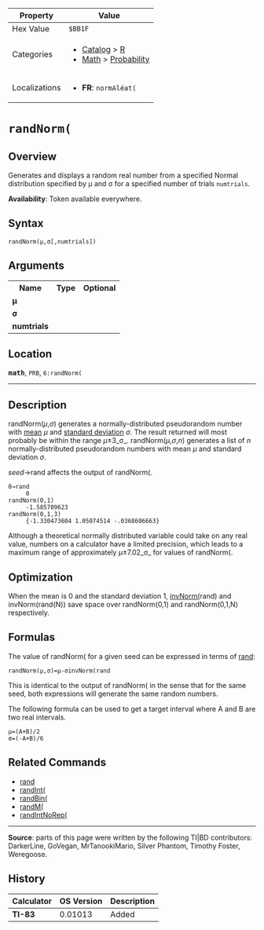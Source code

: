 | Property      | Value |
|---------------|-------|
| Hex Value     | `$BB1F`|
| Categories    | <ul><li>[Catalog](<../categories/Catalog.md>) > [R](<../categories/Catalog.md#R>)</li><li>[Math](<../categories/Math.md>) > [Probability](<../categories/Math.md#Probability>)</li></ul> |
| Localizations | <ul><li><b>FR</b>: `normAléat(`</li></ul> |

# `randNorm(`

## Overview
Generates and displays a random real number from a specified Normal distribution specified by μ and σ for a specified number of trials `numtrials`.


<b>Availability</b>: Token available everywhere.

## Syntax
`randNorm(μ,σ[,numtrials])`

## Arguments
<table>
<tr><th>Name</th><th>Type</th><th>Optional</th></tr>

<tr><td><b>μ</b></td><td></td><td></td></tr>

<tr><td><b>σ</b></td><td></td><td></td></tr>

<tr><td><b>numtrials</b></td><td></td><td></td></tr>

</table>

## Location
<tt><kbd><b>math</b></kbd></tt>, `PRB`, `6:randNorm(`
<hr>

## Description

randNorm(_µ_,_σ_) generates a normally-distributed pseudorandom number with [mean](mean.md) _µ_ and [standard deviation](stddev) _σ_. The result returned will most probably be within the range _µ_±3_σ_. randNorm(_µ_,_σ_,_n_) generates a list of _n_ normally-distributed pseudorandom numbers with mean _µ_ and standard deviation _σ_.

_seed_→rand affects the output of randNorm(.

```ti-basic
0→rand
     0
randNorm(0,1)
     -1.585709623
randNorm(0,1,3)
     {-1.330473604 1.05074514 -.0368606663}
```

Although a theoretical normally distributed variable could take on any real value, numbers on a calculator have a limited precision, which leads to a maximum range of approximately _µ_±7.02_σ_ for values of randNorm(.

## Optimization

When the mean is 0 and the standard deviation 1, [invNorm(](invNorm\(.md)rand) and invNorm(rand(N)) save space over randNorm(0,1) and randNorm(0,1,N) respectively.

## Formulas

The value of randNorm( for a given seed can be expressed in terms of [rand](rand.md):

```ti-basic
randNorm(µ,σ)=µ-σinvNorm(rand
```

This is identical to the output of randNorm( in the sense that for the same seed, both expressions will generate the same random numbers.

The following formula can be used to get a target interval where A and B are two real intervals.

```ti-basic
µ=(A+B)/2
σ=(-A+B)/6
```

## Related Commands

*   [rand](rand.md)
*   [randInt(](randInt\(.md)
*   [randBin(](randBin\(.md)
*   [randM(](randM\(.md)
*   [randIntNoRep(](randIntNoRep\(.md)

* * *

**Source**: parts of this page were written by the following TI|BD contributors: DarkerLine, GoVegan, MrTanookiMario, Silver Phantom, Timothy Foster, Weregoose.

## History
| Calculator | OS Version | Description |
|------------|------------|-------------|
| <b>TI-83</b> | 0.01013 | Added |


